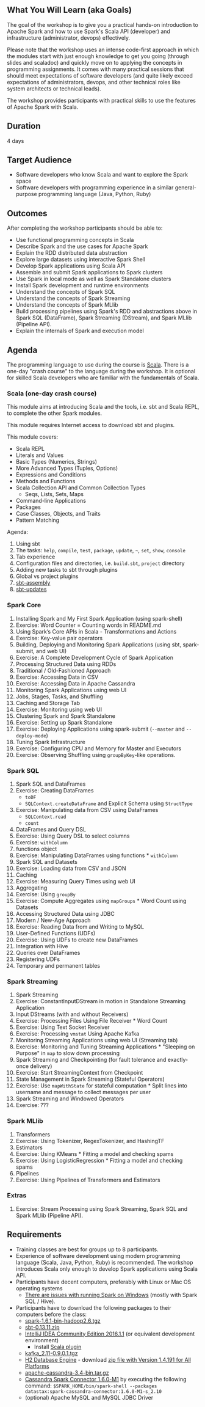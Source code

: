 ## What You Will Learn (aka Goals)

The goal of the workshop is to give you a practical hands-on introduction to Apache Spark and how to use Spark's Scala API (developer) and infrastructure (administrator, devops) effectively.

Please note that the workshop uses an intense code-first approach in which the modules start with just enough knowledge to get you going (through slides and scaladoc) and quickly move on to applying the concepts in programming assignments. It comes with many practical sessions that should meet expectations of software developers (and quite likely exceed expectations of administrators, devops, and other technical roles like system architects or technical leads).

The workshop provides participants with practical skills to use the features of Apache Spark with Scala.

## Duration

4 days

## Target Audience

* Software developers who know Scala and want to explore the Spark space
* Software developers with programming experience in a similar general-purpose programming language (Java, Python, Ruby)

## Outcomes

After completing the workshop participants should be able to:

* Use functional programming concepts in Scala
* Describe Spark and the use cases for Apache Spark
* Explain the RDD distributed data abstraction
* Explore large datasets using interactive Spark Shell
* Develop Spark applications using Scala API
* Assemble and submit Spark applications to Spark clusters
* Use Spark in local mode as well as Spark Standalone clusters
* Install Spark development and runtime environments
* Understand the concepts of Spark SQL
* Understand the concepts of Spark Streaming
* Understand the concepts of Spark MLlib
* Build processing pipelines using Spark's RDD and abstractions above in Spark SQL (DataFrame), Spark Streaming (DStream), and Spark MLlib (Pipeline API).
* Explain the internals of Spark and execution model

## Agenda

The programming language to use during the course is [Scala](http://www.scala-lang.org/). There is a one-day "crash course" to the language during the workshop. It is optional for skilled Scala developers who are familiar with the fundamentals of Scala.

### Scala (one-day crash course)

This module aims at introducing Scala and the tools, i.e. sbt and Scala REPL, to complete the other Spark modules.

This module requires Internet access to download sbt and plugins.

This module covers:

* Scala REPL
* Literals and Values
* Basic Types (Numerics, Strings)
* More Advanced Types (Tuples, Options)
* Expressions and Conditions
* Methods and Functions
* Scala Collection API and Common Collection Types
  * Seqs, Lists, Sets, Maps
* Command-line Applications
* Packages
* Case Classes, Objects, and Traits
* Pattern Matching

Agenda:

1. Using sbt
  1. The tasks: `help`, `compile`, `test`, `package`, `update`, `~`, `set`, `show`, `console`
  1. Tab experience
  1. Configuration files and directories, i.e. `build.sbt`, `project` directory
1. Adding new tasks to sbt through plugins
  1. Global vs project plugins
  1. [sbt-assembly](https://github.com/sbt/sbt-assembly)
  1. [sbt-updates](https://github.com/rtimush/sbt-updates)

### Spark Core

1. Installing Spark and My First Spark Application (using spark-shell)
  1. Exercise: Word Counter = Counting words in README.md
1. Using Spark’s Core APIs in Scala - Transformations and Actions
  1. Exercise: Key-value pair operators
1. Building, Deploying and Monitoring Spark Applications (using sbt, spark-submit, and web UI)
  1. Exercise: A Complete Development Cycle of Spark Application
1. Processing Structured Data using RDDs
  1. Traditional / Old-Fashioned Approach
  1. Exercise: Accessing Data in CSV
  1. Exercise: Accessing Data in Apache Cassandra
1. Monitoring Spark Applications using web UI
  1. Jobs, Stages, Tasks, and Shuffling
  1. Caching and Storage Tab
  1. Exercise: Monitoring using web UI
1. Clustering Spark and Spark Standalone
  1. Exercise: Setting up Spark Standalone
  1. Exercise: Deploying Applications using spark-submit (`--master` and `--deploy-mode`)
1. Tuning Spark Infrastructure
  1. Exercise: Configuring CPU and Memory for Master and Executors
  1. Exercise: Observing Shuffling using `groupByKey`-like operations.

### Spark SQL

1. Spark SQL and DataFrames
  1. Exercise: Creating DataFrames
      * `toDF`
      * `SQLContext.createDataFrame` and Explicit Schema using `StructType`
  1. Exercise: Manipulating data from CSV using DataFrames
      * `SQLContext.read`
      * `count`
1. DataFrames and Query DSL
  1. Exercise: Using Query DSL to select columns
  1. Exercise: `withColumn`
1. functions object
  1. Exercise: Manipulating DataFrames using functions
    * `withColumn`
1. Spark SQL and Datasets
  1. Exercise: Loading data from CSV and JSON
1. Caching
  1. Exercise: Measuring Query Times using web UI
1. Aggregating
  1. Exercise: Using `groupBy`
  1. Exercise: Compute Aggregates using `mapGroups`
    * Word Count using Datasets
1. Accessing Structured Data using JDBC
  1. Modern / New-Age Approach
  1. Exercise: Reading Data from and Writing to MySQL
1. User-Defined Functions (UDFs)
  1. Exercise: Using UDFs to create new DataFrames
1. Integration with Hive
  1. Queries over DataFrames
  1. Registering UDFs
  1. Temporary and permanent tables

### Spark Streaming

1. Spark Streaming
  1. Exercise: ConstantInputDStream in motion in Standalone Streaming Application
1. Input DStreams (with and without Receivers)
  1. Exercise: Processing Files Using File Receiver
    * Word Count
  1. Exercise: Using Text Socket Receiver
  1. Exercise: Processing `vmstat` Using Apache Kafka
1. Monitoring Streaming Applications using web UI (Streaming tab)
  1. Exercise: Monitoring and Tuning Streaming Applications
    * "Sleeping on Purpose" in `map` to slow down processing
1. Spark Streaming and Checkpointing (for fault tolerance and exactly-once delivery)
  1. Exercise: Start StreamingContext from Checkpoint
1. State Management in Spark Streaming (Stateful Operators)
  1. Exercise: Use `mapWithState` for stateful computation
    * Split lines into username and message to collect messages per user
1. Spark Streaming and Windowed Operators
  1. Exercise: ???

### Spark MLlib

1. Transformers
  1. Exercise: Using Tokenizer, RegexTokenizer, and HashingTF
1. Estimators
  1. Exercise: Using KMeans
    * Fitting a model and checking spams
  1. Exercise: Using LogisticRegression
    * Fitting a model and checking spams
1. Pipelines
  1. Exercise: Using Pipelines of Transformers and Estimators

### Extras

1. Exercise: Stream Processing using Spark Streaming, Spark SQL and Spark MLlib (Pipeline API).

## Requirements

* Training classes are best for groups up to 8 participants.
* Experience of software development using modern programming language (Scala, Java, Python, Ruby) is recommended. The workshop introduces Scala only enough to develop Spark applications using Scala API.
* Participants have decent computers, preferably with Linux or Mac OS operating systems
  * [There are issues with running Spark on Windows](https://jaceklaskowski.gitbooks.io/mastering-apache-spark/content/spark-tips-and-tricks-running-spark-windows.html) (mostly with Spark SQL / Hive).
* Participants have to download the following packages to their computers before the class:
  * [spark-1.6.1-bin-hadoop2.6.tgz](http://www.apache.org/dyn/closer.lua/spark/spark-1.6.1/spark-1.6.1-bin-hadoop2.6.tgz)
  * [sbt-0.13.11.zip](https://dl.bintray.com/sbt/native-packages/sbt/0.13.11/sbt-0.13.11.zip)
  * [IntelliJ IDEA Community Edition 2016.1.1](https://www.jetbrains.com/idea/download/) (or equivalent development environment)
    * Install [Scala plugin](https://plugins.jetbrains.com/plugin/?id=1347)
  * [kafka_2.11-0.9.0.1.tgz](https://www.apache.org/dyn/closer.cgi?path=/kafka/0.9.0.1/kafka_2.11-0.9.0.1.tgz)
  * [H2 Database Engine](http://www.h2database.com/html/main.html) - download [zip file with Version 1.4.191 for All Platforms](http://www.h2database.com/h2-2016-01-21.zip)
  * [apache-cassandra-3.4-bin.tar.gz](http://www.apache.org/dyn/closer.lua/cassandra/3.4/apache-cassandra-3.4-bin.tar.gz)
  * [Cassandra Spark Connector 1.6.0-M1](http://spark-packages.org/package/datastax/spark-cassandra-connector) by executing the following command: `$SPARK_HOME/bin/spark-shell --packages datastax:spark-cassandra-connector:1.6.0-M1-s_2.10`
  * (optional) Apache MySQL and MySQL JDBC Driver
